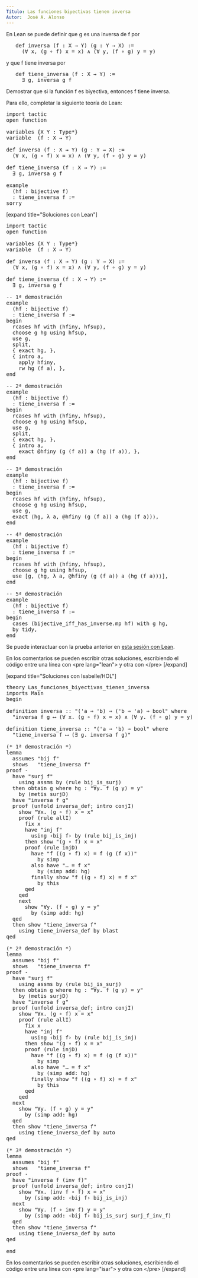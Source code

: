 ```yaml
---
Título: Las funciones biyectivas tienen inversa
Autor:  José A. Alonso
---
```


En Lean se puede definir que g es una inversa de f por
<pre lang="text">
   def inversa (f : X → Y) (g : Y → X) :=
     (∀ x, (g ∘ f) x = x) ∧ (∀ y, (f ∘ g) y = y)
</pre>
y que f tiene inversa por
<pre lang="text">
   def tiene_inversa (f : X → Y) :=
     ∃ g, inversa g f
</pre>

Demostrar que si la función f es biyectiva, entonces f tiene inversa.

Para ello, completar la siguiente teoría de Lean:

<pre lang="lean">
import tactic
open function

variables {X Y : Type*}
variable  (f : X → Y)

def inversa (f : X → Y) (g : Y → X) :=
  (∀ x, (g ∘ f) x = x) ∧ (∀ y, (f ∘ g) y = y)

def tiene_inversa (f : X → Y) :=
  ∃ g, inversa g f

example
  (hf : bijective f)
  : tiene_inversa f :=
sorry
</pre>

[expand title="Soluciones con Lean"]

<pre lang="lean">
import tactic
open function

variables {X Y : Type*}
variable  (f : X → Y)

def inversa (f : X → Y) (g : Y → X) :=
  (∀ x, (g ∘ f) x = x) ∧ (∀ y, (f ∘ g) y = y)

def tiene_inversa (f : X → Y) :=
  ∃ g, inversa g f

-- 1ª demostración
example
  (hf : bijective f)
  : tiene_inversa f :=
begin
  rcases hf with ⟨hfiny, hfsup⟩,
  choose g hg using hfsup,
  use g,
  split,
  { exact hg, },
  { intro a,
    apply hfiny,
    rw hg (f a), },
end

-- 2ª demostración
example
  (hf : bijective f)
  : tiene_inversa f :=
begin
  rcases hf with ⟨hfiny, hfsup⟩,
  choose g hg using hfsup,
  use g,
  split,
  { exact hg, },
  { intro a,
    exact @hfiny (g (f a)) a (hg (f a)), },
end

-- 3ª demostración
example
  (hf : bijective f)
  : tiene_inversa f :=
begin
  rcases hf with ⟨hfiny, hfsup⟩,
  choose g hg using hfsup,
  use g,
  exact ⟨hg, λ a, @hfiny (g (f a)) a (hg (f a))⟩,
end

-- 4ª demostración
example
  (hf : bijective f)
  : tiene_inversa f :=
begin
  rcases hf with ⟨hfiny, hfsup⟩,
  choose g hg using hfsup,
  use [g, ⟨hg, λ a, @hfiny (g (f a)) a (hg (f a))⟩],
end

-- 5ª demostración
example
  (hf : bijective f)
  : tiene_inversa f :=
begin
  cases (bijective_iff_has_inverse.mp hf) with g hg,
  by tidy,
end
</pre>

Se puede interactuar con la prueba anterior en <a href="https://leanprover-community.github.io/lean-web-editor/#url=https://raw.githubusercontent.com/jaalonso/Calculemus/main/src/Las_funciones_biyectivas_tienen_inversa.lean" rel="noopener noreferrer" target="_blank">esta sesión con Lean</a>.

En los comentarios se pueden escribir otras soluciones, escribiendo el código entre una línea con &#60;pre lang=&quot;lean&quot;&#62; y otra con &#60;/pre&#62;
[/expand]

[expand title="Soluciones con Isabelle/HOL"]

<pre lang="isar">
theory Las_funciones_biyectivas_tienen_inversa
imports Main
begin

definition inversa :: "('a ⇒ 'b) ⇒ ('b ⇒ 'a) ⇒ bool" where
  "inversa f g ⟷ (∀ x. (g ∘ f) x = x) ∧ (∀ y. (f ∘ g) y = y)"

definition tiene_inversa :: "('a ⇒ 'b) ⇒ bool" where
  "tiene_inversa f ⟷ (∃ g. inversa f g)"

(* 1ª demostración *)
lemma
  assumes "bij f"
  shows   "tiene_inversa f"
proof -
  have "surj f"
    using assms by (rule bij_is_surj)
  then obtain g where hg : "∀y. f (g y) = y"
    by (metis surjD)
  have "inversa f g"
  proof (unfold inversa_def; intro conjI)
    show "∀x. (g ∘ f) x = x"
    proof (rule allI)
      fix x
      have "inj f"
        using ‹bij f› by (rule bij_is_inj)
      then show "(g ∘ f) x = x"
      proof (rule injD)
        have "f ((g ∘ f) x) = f (g (f x))"
          by simp
        also have "… = f x"
          by (simp add: hg)
        finally show "f ((g ∘ f) x) = f x"
          by this
      qed
    qed
    next
      show "∀y. (f ∘ g) y = y"
        by (simp add: hg)
  qed
  then show "tiene_inversa f"
    using tiene_inversa_def by blast
qed

(* 2ª demostración *)
lemma
  assumes "bij f"
  shows   "tiene_inversa f"
proof -
  have "surj f"
    using assms by (rule bij_is_surj)
  then obtain g where hg : "∀y. f (g y) = y"
    by (metis surjD)
  have "inversa f g"
  proof (unfold inversa_def; intro conjI)
    show "∀x. (g ∘ f) x = x"
    proof (rule allI)
      fix x
      have "inj f"
        using ‹bij f› by (rule bij_is_inj)
      then show "(g ∘ f) x = x"
      proof (rule injD)
        have "f ((g ∘ f) x) = f (g (f x))"
          by simp
        also have "… = f x"
          by (simp add: hg)
        finally show "f ((g ∘ f) x) = f x"
          by this
      qed
    qed
  next
    show "∀y. (f ∘ g) y = y"
      by (simp add: hg)
  qed
  then show "tiene_inversa f"
    using tiene_inversa_def by auto
qed

(* 3ª demostración *)
lemma
  assumes "bij f"
  shows   "tiene_inversa f"
proof -
  have "inversa f (inv f)"
  proof (unfold inversa_def; intro conjI)
    show "∀x. (inv f ∘ f) x = x"
      by (simp add: ‹bij f› bij_is_inj)
  next
    show "∀y. (f ∘ inv f) y = y"
      by (simp add: ‹bij f› bij_is_surj surj_f_inv_f)
  qed
  then show "tiene_inversa f"
    using tiene_inversa_def by auto
qed

end
</pre>

En los comentarios se pueden escribir otras soluciones, escribiendo el código entre una línea con &#60;pre lang=&quot;isar&quot;&#62; y otra con &#60;/pre&#62;
[/expand]

